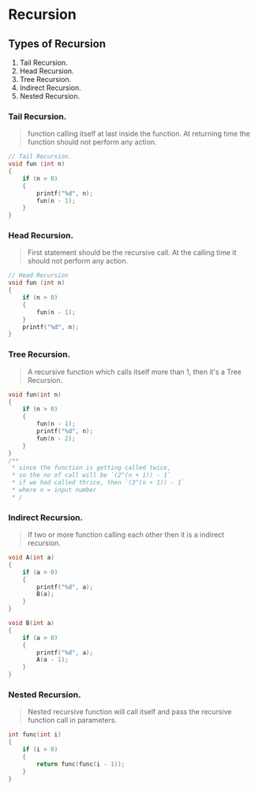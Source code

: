 # Recursion

## Types of Recursion
1. Tail Recursion.
2. Head Recursion.
3. Tree Recursion.
4. Indirect Recursion.
5. Nested Recursion.

### Tail Recursion.
> function calling itself at last inside the function. At returning time the function should not perform any action.

```c
// Tail Recursion.
void fun (int n) 
{
    if (n > 0)
    {
        printf("%d", n);
        fun(n - 1);
    }
}
````

### Head Recursion.
> First statement should be the recursive call. At the calling time it should not perform any action. 

```c
// Head Recursion 
void fun (int n)
{
    if (n > 0)
    {
        fun(n - 1);
    }
    printf("%d", n);
}
```

### Tree Recursion.
> A recursive function which calls itself more than 1, then it's a Tree Recursion.

```c
void fun(int n)
{
    if (n > 0)
    {
        fun(n - 1);
        printf("%d", n);
        fun(n - 2);
    }
}
/**
 * since the function is getting called twice, 
 * so the no of call will be `(2^(n + 1)) - 1`
 * if we had called thrice, then `(3^(n + 1)) - 1`
 * where n = input number
 * /
```

### Indirect Recursion.
> If two or more function calling each other then it is a indirect recursion.

```c
void A(int a) 
{
    if (a > 0)
    {
        printf("%d", a);
        B(a);
    }
}

void B(int a)
{
    if (a > 0)
    {
        printf("%d", a);
        A(a - 1);
    }
}
```


### Nested Recursion.
> Nested recursive function will call itself and pass the recursive function call in parameters.

```c
int func(int i)
{
    if (i > 0)
    {
        return func(func(i - 1)); 
    }
}
```